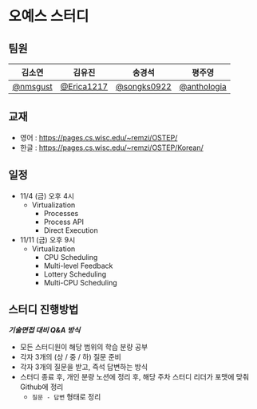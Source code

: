 # 오예스 스터디
## 팀원
|김소연|김유진|송경석|평주영|
|:---:|:---:|:---:|:---:|
|[@nmsgust](https://github.com/nmsgust)|[@Erica1217](https://github.com/Erica1217)|[@songks0922](https://github.com/songks0922)|[@anthologia](https://github.com/anthologia)|

## 교재
- 영어 : https://pages.cs.wisc.edu/~remzi/OSTEP/
- 한글 : https://pages.cs.wisc.edu/~remzi/OSTEP/Korean/

## 일정
- 11/4 (금) 오후 4시
    - Virtualization
        - Processes
        - Process API
        - Direct Execution
- 11/11 (금) 오후 9시
    - Virtualization
        - CPU Scheduling
        - Multi-level Feedback
        - Lottery Scheduling
        - Multi-CPU Scheduling


## 스터디 진행방법
**_기술면접 대비 Q&A 방식_**
- 모든 스터디원이 해당 범위의 학습 분량 공부
- 각자 3개의 (상 / 중 / 하) 질문 준비
- 각자 3개의 질문을 받고, 즉석 답변하는 방식
- 스터디 종료 후, 개인 분량 노션에 정리 후, 해당 주차 스터디 리더가 포맷에 맞춰 Github에 정리
  - `질문 - 답변` 형태로 정리
